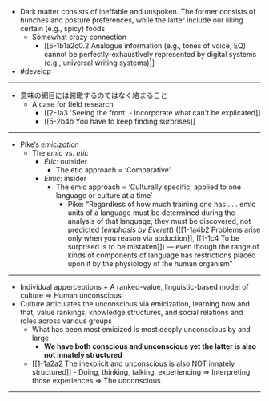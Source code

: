 
- Dark matter consists of ineffable and unspoken. The former consists of hunches and posture preferences, while the latter include our liking certain (e.g., spicy) foods
  - Somewhat crazy connection
    - [[5-1b1a2c0.2 Analogue information (e.g., tones of voice, EQ) cannot be perfectly-exhaustively represented by digital systems (e.g., universal writing systems)]]
- #develop
---
- 意味の網目には俯瞰するのではなく絡まること
  - A case for field research
    - [[2-1a3 'Seeing the front' - Incorporate what can't be explicated]]
    - [[5-2b4b You have to keep finding surprises]]
---
- Pike’s _emicization_
    - The _emic_ vs. _etic_
        - _Etic_: outsider
            - The etic approach = ‘Comparative’
        - _Emic_: insider
            - The emic approach = ‘Culturally specific, applied to one language or culture at a time’
	            - Pike: “Regardless of how much training one has . . . emic units of a language must be determined during the analysis of that language; they must be discovered, not predicted (*emphasis by Everett*) ([[1-1a4b2 Problems arise only when you reason via abduction]], [[1-1c4 To be surprised is to be mistaken]]) — even though the range of kinds of components of language has restrictions placed upon it by the physiology of the human organism”
---
- Individual apperceptions + A ranked-value, linguistic-based model of culture ⇒ Human unconscious
- Culture articulates the unconscious via emicization, learning how and that, value rankings, knowledge structures, and social relations and roles across various groups
    - What has been most emicized is most deeply unconscious by and large
        - **We have both conscious and unconscious yet the latter is also not innately structured** 
  - [[1-1a2a2 The inexplicit and unconscious is also NOT innately structured]]
            - Doing, thinking, talking, experiencing ⇒ Interpreting those experiences ⇒ The unconscious
---
